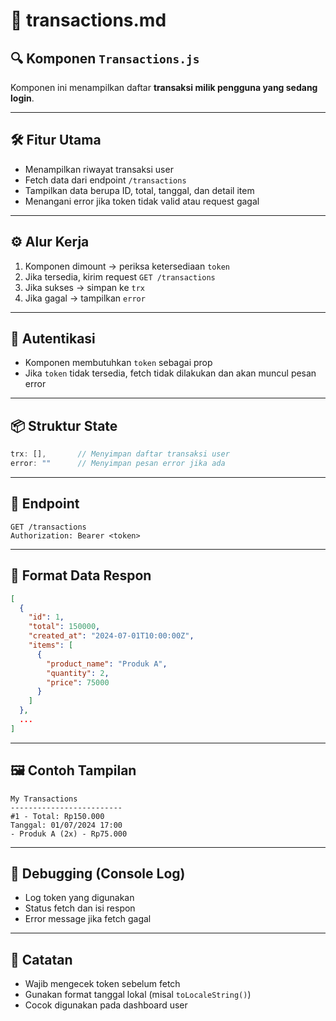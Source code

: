 # 🧾 transactions.md

## 🔍 Komponen `Transactions.js`

Komponen ini menampilkan daftar **transaksi milik pengguna yang sedang login**.

---

## 🛠️ Fitur Utama

* Menampilkan riwayat transaksi user
* Fetch data dari endpoint `/transactions`
* Tampilkan data berupa ID, total, tanggal, dan detail item
* Menangani error jika token tidak valid atau request gagal

---

## ⚙️ Alur Kerja

1. Komponen dimount → periksa ketersediaan `token`
2. Jika tersedia, kirim request `GET /transactions`
3. Jika sukses → simpan ke `trx`
4. Jika gagal → tampilkan `error`

---

## 🔐 Autentikasi

* Komponen membutuhkan `token` sebagai prop
* Jika `token` tidak tersedia, fetch tidak dilakukan dan akan muncul pesan error

---

## 📦 Struktur State

```js
trx: [],       // Menyimpan daftar transaksi user
error: ""      // Menyimpan pesan error jika ada
```

---

## 📡 Endpoint

```http
GET /transactions
Authorization: Bearer <token>
```

---

## 📝 Format Data Respon

```json
[
  {
    "id": 1,
    "total": 150000,
    "created_at": "2024-07-01T10:00:00Z",
    "items": [
      {
        "product_name": "Produk A",
        "quantity": 2,
        "price": 75000
      }
    ]
  },
  ...
]
```

---

## 🖼️ Contoh Tampilan

```
My Transactions
-------------------------
#1 - Total: Rp150.000
Tanggal: 01/07/2024 17:00
- Produk A (2x) - Rp75.000
```

---

## 🧪 Debugging (Console Log)

* Log token yang digunakan
* Status fetch dan isi respon
* Error message jika fetch gagal

---

## 📍 Catatan

* Wajib mengecek token sebelum fetch
* Gunakan format tanggal lokal (misal `toLocaleString()`)
* Cocok digunakan pada dashboard user
